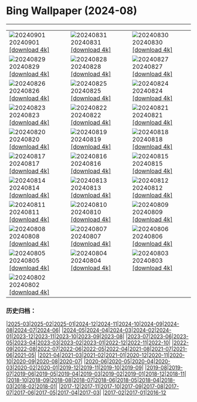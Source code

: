 # Bing Wallpaper (2024-08)
**************

<table><tr><td><img class="wallpaper" src="https://www.bing.com/th?id=OHR.ThamesLondon_FR-FR8520495131_1920x1080.jpg" alt="20240901"> 20240901 <a href="https://www.bing.com/th?id=OHR.ThamesLondon_FR-FR8520495131_UHD.jpg">[download 4k]</a></td><td><img class="wallpaper" src="https://www.bing.com/th?id=OHR.DjanetAlgeria_FR-FR8225562823_1920x1080.jpg" alt="20240831"> 20240831 <a href="https://www.bing.com/th?id=OHR.DjanetAlgeria_FR-FR8225562823_UHD.jpg">[download 4k]</a></td><td><img class="wallpaper" src="https://www.bing.com/th?id=OHR.WhaleSharkDay_FR-FR7922497271_1920x1080.jpg" alt="20240830"> 20240830 <a href="https://www.bing.com/th?id=OHR.WhaleSharkDay_FR-FR7922497271_UHD.jpg">[download 4k]</a></td></tr><tr><td><img class="wallpaper" src="https://www.bing.com/th?id=OHR.CastellfollitSpain_FR-FR5347167823_1920x1080.jpg" alt="20240829"> 20240829 <a href="https://www.bing.com/th?id=OHR.CastellfollitSpain_FR-FR5347167823_UHD.jpg">[download 4k]</a></td><td><img class="wallpaper" src="https://www.bing.com/th?id=OHR.PontNeuf_FR-FR7590326569_1920x1080.jpg" alt="20240828"> 20240828 <a href="https://www.bing.com/th?id=OHR.PontNeuf_FR-FR7590326569_UHD.jpg">[download 4k]</a></td><td><img class="wallpaper" src="https://www.bing.com/th?id=OHR.YoungCaiman_FR-FR4221031673_1920x1080.jpg" alt="20240827"> 20240827 <a href="https://www.bing.com/th?id=OHR.YoungCaiman_FR-FR4221031673_UHD.jpg">[download 4k]</a></td></tr><tr><td><img class="wallpaper" src="https://www.bing.com/th?id=OHR.PalmyraAtoll_FR-FR9486167153_1920x1080.jpg" alt="20240826"> 20240826 <a href="https://www.bing.com/th?id=OHR.PalmyraAtoll_FR-FR9486167153_UHD.jpg">[download 4k]</a></td><td><img class="wallpaper" src="https://www.bing.com/th?id=OHR.TrailMontBlanc_FR-FR5602937641_1920x1080.jpg" alt="20240825"> 20240825 <a href="https://www.bing.com/th?id=OHR.TrailMontBlanc_FR-FR5602937641_UHD.jpg">[download 4k]</a></td><td><img class="wallpaper" src="https://www.bing.com/th?id=OHR.KatahdinWoods_FR-FR8416030061_1920x1080.jpg" alt="20240824"> 20240824 <a href="https://www.bing.com/th?id=OHR.KatahdinWoods_FR-FR8416030061_UHD.jpg">[download 4k]</a></td></tr><tr><td><img class="wallpaper" src="https://www.bing.com/th?id=OHR.PrasatPhanom_FR-FR7783025478_1920x1080.jpg" alt="20240823"> 20240823 <a href="https://www.bing.com/th?id=OHR.PrasatPhanom_FR-FR7783025478_UHD.jpg">[download 4k]</a></td><td><img class="wallpaper" src="https://www.bing.com/th?id=OHR.OceanCityMD_FR-FR8531122070_1920x1080.jpg" alt="20240822"> 20240822 <a href="https://www.bing.com/th?id=OHR.OceanCityMD_FR-FR8531122070_UHD.jpg">[download 4k]</a></td><td><img class="wallpaper" src="https://www.bing.com/th?id=OHR.NazcaBooby_FR-FR8760221120_1920x1080.jpg" alt="20240821"> 20240821 <a href="https://www.bing.com/th?id=OHR.NazcaBooby_FR-FR8760221120_UHD.jpg">[download 4k]</a></td></tr><tr><td><img class="wallpaper" src="https://www.bing.com/th?id=OHR.TetonSunrise_FR-FR5273170982_1920x1080.jpg" alt="20240820"> 20240820 <a href="https://www.bing.com/th?id=OHR.TetonSunrise_FR-FR5273170982_UHD.jpg">[download 4k]</a></td><td><img class="wallpaper" src="https://www.bing.com/th?id=OHR.RegataSanGines_FR-FR9512852239_1920x1080.jpg" alt="20240819"> 20240819 <a href="https://www.bing.com/th?id=OHR.RegataSanGines_FR-FR9512852239_UHD.jpg">[download 4k]</a></td><td><img class="wallpaper" src="https://www.bing.com/th?id=OHR.HuntingtonBeach_FR-FR9728078384_1920x1080.jpg" alt="20240818"> 20240818 <a href="https://www.bing.com/th?id=OHR.HuntingtonBeach_FR-FR9728078384_UHD.jpg">[download 4k]</a></td></tr><tr><td><img class="wallpaper" src="https://www.bing.com/th?id=OHR.AlfanzinaLighthouse_FR-FR9974749595_1920x1080.jpg" alt="20240817"> 20240817 <a href="https://www.bing.com/th?id=OHR.AlfanzinaLighthouse_FR-FR9974749595_UHD.jpg">[download 4k]</a></td><td><img class="wallpaper" src="https://www.bing.com/th?id=OHR.ButterflyFlower_FR-FR4834672236_1920x1080.jpg" alt="20240816"> 20240816 <a href="https://www.bing.com/th?id=OHR.ButterflyFlower_FR-FR4834672236_UHD.jpg">[download 4k]</a></td><td><img class="wallpaper" src="https://www.bing.com/th?id=OHR.HangCave_FR-FR1926415619_1920x1080.jpg" alt="20240815"> 20240815 <a href="https://www.bing.com/th?id=OHR.HangCave_FR-FR1926415619_UHD.jpg">[download 4k]</a></td></tr><tr><td><img class="wallpaper" src="https://www.bing.com/th?id=OHR.WatarrkaLizard_FR-FR2192982199_1920x1080.jpg" alt="20240814"> 20240814 <a href="https://www.bing.com/th?id=OHR.WatarrkaLizard_FR-FR2192982199_UHD.jpg">[download 4k]</a></td><td><img class="wallpaper" src="https://www.bing.com/th?id=OHR.LorientCelticFestival_FR-FR2950316084_1920x1080.jpg" alt="20240813"> 20240813 <a href="https://www.bing.com/th?id=OHR.LorientCelticFestival_FR-FR2950316084_UHD.jpg">[download 4k]</a></td><td><img class="wallpaper" src="https://www.bing.com/th?id=OHR.ElephantsAmboseli_FR-FR7826915061_1920x1080.jpg" alt="20240812"> 20240812 <a href="https://www.bing.com/th?id=OHR.ElephantsAmboseli_FR-FR7826915061_UHD.jpg">[download 4k]</a></td></tr><tr><td><img class="wallpaper" src="https://www.bing.com/th?id=OHR.TofinoVancouver_FR-FR7602637860_1920x1080.jpg" alt="20240811"> 20240811 <a href="https://www.bing.com/th?id=OHR.TofinoVancouver_FR-FR7602637860_UHD.jpg">[download 4k]</a></td><td><img class="wallpaper" src="https://www.bing.com/th?id=OHR.JoshuaTreeNP_FR-FR7411748387_1920x1080.jpg" alt="20240810"> 20240810 <a href="https://www.bing.com/th?id=OHR.JoshuaTreeNP_FR-FR7411748387_UHD.jpg">[download 4k]</a></td><td><img class="wallpaper" src="https://www.bing.com/th?id=OHR.IncaRuinPeru_FR-FR7059028916_1920x1080.jpg" alt="20240809"> 20240809 <a href="https://www.bing.com/th?id=OHR.IncaRuinPeru_FR-FR7059028916_UHD.jpg">[download 4k]</a></td></tr><tr><td><img class="wallpaper" src="https://www.bing.com/th?id=OHR.SpottedOwlet_FR-FR4852852540_1920x1080.jpg" alt="20240808"> 20240808 <a href="https://www.bing.com/th?id=OHR.SpottedOwlet_FR-FR4852852540_UHD.jpg">[download 4k]</a></td><td><img class="wallpaper" src="https://www.bing.com/th?id=OHR.MichiganLighthouse_FR-FR4479492551_1920x1080.jpg" alt="20240807"> 20240807 <a href="https://www.bing.com/th?id=OHR.MichiganLighthouse_FR-FR4479492551_UHD.jpg">[download 4k]</a></td><td><img class="wallpaper" src="https://www.bing.com/th?id=OHR.MolokiniHawaii_FR-FR4322144539_1920x1080.jpg" alt="20240806"> 20240806 <a href="https://www.bing.com/th?id=OHR.MolokiniHawaii_FR-FR4322144539_UHD.jpg">[download 4k]</a></td></tr><tr><td><img class="wallpaper" src="https://www.bing.com/th?id=OHR.HertfordshireLavender_FR-FR4107363569_1920x1080.jpg" alt="20240805"> 20240805 <a href="https://www.bing.com/th?id=OHR.HertfordshireLavender_FR-FR4107363569_UHD.jpg">[download 4k]</a></td><td><img class="wallpaper" src="https://www.bing.com/th?id=OHR.GimignanoTuscany_FR-FR0891435828_1920x1080.jpg" alt="20240804"> 20240804 <a href="https://www.bing.com/th?id=OHR.GimignanoTuscany_FR-FR0891435828_UHD.jpg">[download 4k]</a></td><td><img class="wallpaper" src="https://www.bing.com/th?id=OHR.SummerDeer_FR-FR3909354454_1920x1080.jpg" alt="20240803"> 20240803 <a href="https://www.bing.com/th?id=OHR.SummerDeer_FR-FR3909354454_UHD.jpg">[download 4k]</a></td></tr><tr><td><img class="wallpaper" src="https://www.bing.com/th?id=OHR.TrunkBay_FR-FR3550149082_1920x1080.jpg" alt="20240802"> 20240802 <a href="https://www.bing.com/th?id=OHR.TrunkBay_FR-FR3550149082_UHD.jpg">[download 4k]</a></td><td></td><td></td></tr></table>

### 历史归档：

|[2025-03](/../2025-03/2025-03.md)|[2025-02](/../2025-02/2025-02.md)|[2025-01](/../2025-01/2025-01.md)|[2024-12](/../2024-12/2024-12.md)|[2024-11](/../2024-11/2024-11.md)|[2024-10](/../2024-10/2024-10.md)|[2024-09](/../2024-09/2024-09.md)|[2024-08](/2024-08.md)|[2024-07](/../2024-07/2024-07.md)|[2024-06](/../2024-06/2024-06.md)|
|[2024-05](/../2024-05/2024-05.md)|[2024-04](/../2024-04/2024-04.md)|[2024-03](/../2024-03/2024-03.md)|[2024-02](/../2024-02/2024-02.md)|[2024-01](/../2024-01/2024-01.md)|[2023-12](/../2023-12/2023-12.md)|[2023-11](/../2023-11/2023-11.md)|[2023-10](/../2023-10/2023-10.md)|[2023-09](/../2023-09/2023-09.md)|[2023-08](/../2023-08/2023-08.md)|
|[2023-07](/../2023-07/2023-07.md)|[2023-06](/../2023-06/2023-06.md)|[2023-05](/../2023-05/2023-05.md)|[2023-04](/../2023-04/2023-04.md)|[2023-03](/../2023-03/2023-03.md)|[2023-02](/../2023-02/2023-02.md)|[2023-01](/../2023-01/2023-01.md)|[2022-12](/../2022-12/2022-12.md)|[2022-11](/../2022-11/2022-11.md)|[2022-10](/../2022-10/2022-10.md)|
|[2022-09](/../2022-09/2022-09.md)|[2022-08](/../2022-08/2022-08.md)|[2022-07](/../2022-07/2022-07.md)|[2022-06](/../2022-06/2022-06.md)|[2022-05](/../2022-05/2022-05.md)|[2022-04](/../2022-04/2022-04.md)|[2021-08](/../2021-08/2021-08.md)|[2021-07](/../2021-07/2021-07.md)|[2021-06](/../2021-06/2021-06.md)|[2021-05](/../2021-05/2021-05.md)|
|[2021-04](/../2021-04/2021-04.md)|[2021-03](/../2021-03/2021-03.md)|[2021-02](/../2021-02/2021-02.md)|[2021-01](/../2021-01/2021-01.md)|[2020-12](/../2020-12/2020-12.md)|[2020-11](/../2020-11/2020-11.md)|[2020-10](/../2020-10/2020-10.md)|[2020-09](/../2020-09/2020-09.md)|[2020-08](/../2020-08/2020-08.md)|[2020-07](/../2020-07/2020-07.md)|
|[2020-06](/../2020-06/2020-06.md)|[2020-05](/../2020-05/2020-05.md)|[2020-04](/../2020-04/2020-04.md)|[2020-03](/../2020-03/2020-03.md)|[2020-02](/../2020-02/2020-02.md)|[2020-01](/../2020-01/2020-01.md)|[2019-12](/../2019-12/2019-12.md)|[2019-11](/../2019-11/2019-11.md)|[2019-10](/../2019-10/2019-10.md)|[2019-09](/../2019-09/2019-09.md)|
|[2019-08](/../2019-08/2019-08.md)|[2019-07](/../2019-07/2019-07.md)|[2019-06](/../2019-06/2019-06.md)|[2019-05](/../2019-05/2019-05.md)|[2019-04](/../2019-04/2019-04.md)|[2019-03](/../2019-03/2019-03.md)|[2019-02](/../2019-02/2019-02.md)|[2019-01](/../2019-01/2019-01.md)|[2018-12](/../2018-12/2018-12.md)|[2018-11](/../2018-11/2018-11.md)|
|[2018-10](/../2018-10/2018-10.md)|[2018-09](/../2018-09/2018-09.md)|[2018-08](/../2018-08/2018-08.md)|[2018-07](/../2018-07/2018-07.md)|[2018-06](/../2018-06/2018-06.md)|[2018-05](/../2018-05/2018-05.md)|[2018-04](/../2018-04/2018-04.md)|[2018-03](/../2018-03/2018-03.md)|[2018-02](/../2018-02/2018-02.md)|[2018-01](/../2018-01/2018-01.md)|
|[2017-12](/../2017-12/2017-12.md)|[2017-11](/../2017-11/2017-11.md)|[2017-10](/../2017-10/2017-10.md)|[2017-09](/../2017-09/2017-09.md)|[2017-08](/../2017-08/2017-08.md)|[2017-07](/../2017-07/2017-07.md)|[2017-06](/../2017-06/2017-06.md)|[2017-05](/../2017-05/2017-05.md)|[2017-04](/../2017-04/2017-04.md)|[2017-03](/../2017-03/2017-03.md)|
|[2017-02](/../2017-02/2017-02.md)|[2017-01](/../2017-01/2017-01.md)|[2016-12](/../2016-12/2016-12.md)